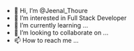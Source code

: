 - 👋 Hi, I’m @Jeenal_Thoure
- 👀 I’m interested in Full Stack Developer
- 🌱 I’m currently learning ...
- 💞️ I’m looking to collaborate on ...
- 📫 How to reach me ...

<!---
Jeenal26/Jeenal26 is a ✨ special ✨ repository because its `README.md` (this file) appears on your GitHub profile.
You can click the Preview link to take a look at your changes.
--->
